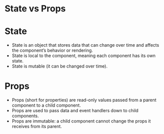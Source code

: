 # State vs Props

# State

- State is an object that stores data that can change over time and affects the component’s behavior or rendering.
- State is local to the component, meaning each component has its own state.
- State is mutable (it can be changed over time).

# Props

- Props (short for properties) are read-only values passed from a parent component to a child component.
- Props are used to pass data and event handlers down to child components.
- Props are immutable: a child component cannot change the props it receives from its parent.
